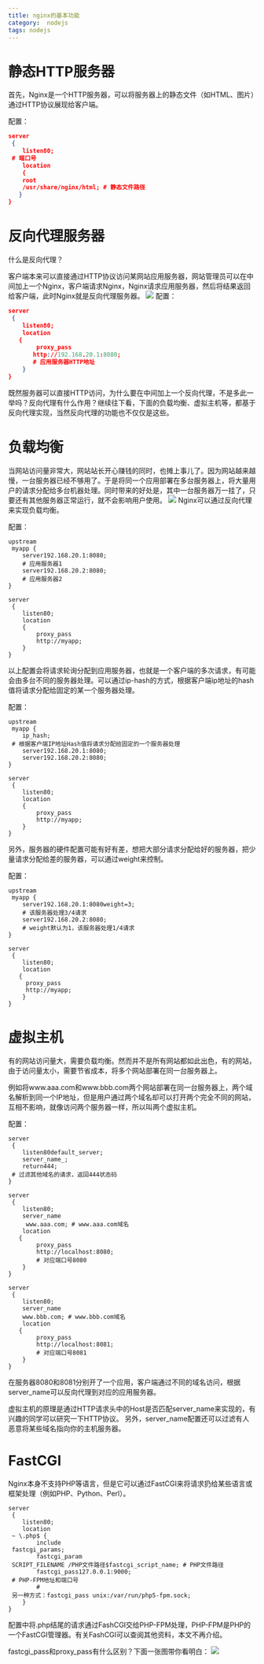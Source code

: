 ```yaml
---
title: nginx的基本功能
category:  nodejs
tags: nodejs
---
```

# 静态HTTP服务器

首先，Nginx是一个HTTP服务器，可以将服务器上的静态文件（如HTML、图片）通过HTTP协议展现给客户端。

配置：

```json
server
 {
    listen80;
 # 端口号
    location
    {
    root
    /usr/share/nginx/html; # 静态文件路径
   }
}
```
<!--more-->
# 反向代理服务器
什么是反向代理？

客户端本来可以直接通过HTTP协议访问某网站应用服务器，网站管理员可以在中间加上一个Nginx，客户端请求Nginx，Nginx请求应用服务器，然后将结果返回给客户端，此时Nginx就是反向代理服务器。
![](http://www.2cto.com/uploadfile/Collfiles/20150518/201505180932501.png)
配置：
```json
server
 {
    listen80;
    location
   {
        proxy_pass
       http://192.168.20.1:8080;
       # 应用服务器HTTP地址
    }
}
```
既然服务器可以直接HTTP访问，为什么要在中间加上一个反向代理，不是多此一举吗？反向代理有什么作用？继续往下看，下面的负载均衡、虚拟主机等，都基于反向代理实现，当然反向代理的功能也不仅仅是这些。

# 负载均衡

当网站访问量非常大，网站站长开心赚钱的同时，也摊上事儿了。因为网站越来越慢，一台服务器已经不够用了。于是将同一个应用部署在多台服务器上，将大量用户的请求分配给多台机器处理。同时带来的好处是，其中一台服务器万一挂了，只要还有其他服务器正常运行，就不会影响用户使用。
![](http://www.2cto.com/uploadfile/Collfiles/20150518/201505180932502.jpg)
Nginx可以通过反向代理来实现负载均衡。

配置：
```
upstream
 myapp {
    server192.168.20.1:8080;
    # 应用服务器1
    server192.168.20.2:8080;
    # 应用服务器2
}

server
 {
    listen80;
    location
    {
        proxy_pass
        http://myapp;
    }
}
```
以上配置会将请求轮询分配到应用服务器，也就是一个客户端的多次请求，有可能会由多台不同的服务器处理。可以通过ip-hash的方式，根据客户端ip地址的hash值将请求分配给固定的某一个服务器处理。


配置：
```
upstream
 myapp {
    ip_hash;
 # 根据客户端IP地址Hash值将请求分配给固定的一个服务器处理
    server192.168.20.1:8080;
    server192.168.20.2:8080;
}

server
 {
    listen80;
    location
    {
        proxy_pass
        http://myapp;
    }
}
```
另外，服务器的硬件配置可能有好有差，想把大部分请求分配给好的服务器，把少量请求分配给差的服务器，可以通过weight来控制。


配置：
```
upstream
 myapp {
    server192.168.20.1:8080weight=3;
    # 该服务器处理3/4请求
    server192.168.20.2:8080;
    # weight默认为1，该服务器处理1/4请求
}

server
 {
    listen80;
    location
   {
     proxy_pass
     http://myapp;
    }
}
```
# 虚拟主机


有的网站访问量大，需要负载均衡。然而并不是所有网站都如此出色，有的网站，由于访问量太小，需要节省成本，将多个网站部署在同一台服务器上。

例如将www.aaa.com和www.bbb.com两个网站部署在同一台服务器上，两个域名解析到同一个IP地址，但是用户通过两个域名却可以打开两个完全不同的网站，互相不影响，就像访问两个服务器一样，所以叫两个虚拟主机。

配置：
```
server
 {
    listen80default_server;
    server_name_;
    return444;
 # 过滤其他域名的请求，返回444状态码
}

server
 {
    listen80;
    server_name
     www.aaa.com; # www.aaa.com域名
    location
   {
        proxy_pass
        http://localhost:8080;
        # 对应端口号8080
    }
}

server
 {
    listen80;
    server_name
    www.bbb.com; # www.bbb.com域名
    location
   {
        proxy_pass
        http://localhost:8081;
        # 对应端口号8081
    }
}
```

在服务器8080和8081分别开了一个应用，客户端通过不同的域名访问，根据server_name可以反向代理到对应的应用服务器。

虚拟主机的原理是通过HTTP请求头中的Host是否匹配server_name来实现的，有兴趣的同学可以研究一下HTTP协议。
另外，server_name配置还可以过滤有人恶意将某些域名指向你的主机服务器。

# FastCGI

Nginx本身不支持PHP等语言，但是它可以通过FastCGI来将请求扔给某些语言或框架处理（例如PHP、Python、Perl）。
```
server
 {
    listen80;
    location
 ~ \.php$ {
        include
 fastcgi_params;
        fastcgi_param
 SCRIPT_FILENAME /PHP文件路径$fastcgi_script_name; # PHP文件路径
        fastcgi_pass127.0.0.1:9000;
 # PHP-FPM地址和端口号
        #
 另一种方式：fastcgi_pass unix:/var/run/php5-fpm.sock;
    }
}
```


配置中将.php结尾的请求通过FashCGI交给PHP-FPM处理，PHP-FPM是PHP的一个FastCGI管理器。有关FashCGI可以查阅其他资料，本文不再介绍。

fastcgi_pass和proxy_pass有什么区别？下面一张图带你看明白：
![](http://www.2cto.com/uploadfile/Collfiles/20150518/201505180932513.jpg)

